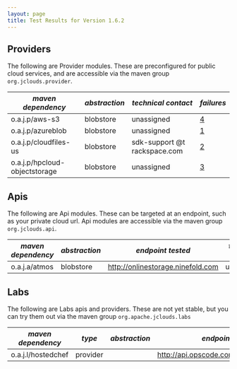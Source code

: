 ```yaml
---
layout: page
title: Test Results for Version 1.6.2
---
```


## Providers

The following are Provider modules.  These are preconfigured for public cloud services, and are accessible via the maven group `org.jclouds.provider`.

|  *maven dependency* |  *abstraction* |  *technical contact* |  *failures* |  
|---------------------|----------------|----------------------|-------------|
| o.a.j.p/aws-s3| blobstore| unassigned | [4](/releasenotes/1.6.2/aws-s3-failures.txt)
| o.a.j.p/azureblob| blobstore| unassigned | [1](/releasenotes/1.6.2/azureblob-failures.txt) 
| o.a.j.p/cloudfiles-us| blobstore| sdk-support @t rackspace.com | [2](/releasenotes/1.6.2/cloudfiles-us-failues.txt)
| o.a.j.p/hpcloud-objectstorage| blobstore| unassigned | [3](/releasenotes/1.6.2/hpcloud-objectstorage-failures.txt)

## Apis

The following are Api modules.  These can be targeted at an endpoint, such as your private cloud url.  Api modules are accessible via the maven group `org.jclouds.api`.

|  *maven dependency* |  *abstraction* |  *endpoint tested* | *technical contact* |  *failures* |
|---------------------|----------------|--------------------|---------------------|-------------|
| o.a.j.a/atmos| blobstore| http://onlinestorage.ninefold.com | unassigned | [4](/releasenotes/1.6.2/atmos-failures.txt)

## Labs

The following are Labs apis and providers.  These are not yet stable, but you can try them out via the maven group `org.apache.jclouds.labs`

|  *maven dependency* |  *type* | *abstraction* |  *endpoint tested* | *technical contact* |  *failures* |
|---------------------|---------|---------------|--------------------|---------------------|-------------|
| o.a.j.l/hostedchef | provider |  | http://api.opscode.com/organizations/nacx | unassigned | [5](/releasenotes/1.6.2/hostedchef-failures.txt)


